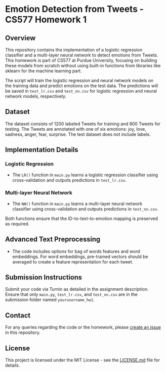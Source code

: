 # Emotion Detection from Tweets - CS577 Homework 1

## Overview
This repository contains the implementation of a logistic regression 
classifier and a multi-layer neural network to detect emotions from 
Tweets. This homework is part of CS577 at Purdue University, focusing on 
building these models from scratch without using built-in functions from 
libraries like sklearn for the machine learning part.

The script will train the logistic regression and neural network models on the training data and predict emotions on the test data. The predictions will be saved in `test_lr.csv` and `test_nn.csv` for logistic regression and neural network models, respectively.

## Dataset
The dataset consists of 1200 labeled Tweets for training and 800 Tweets 
for testing. The Tweets are annotated with one of six emotions: joy, love, 
sadness, anger, fear, surprise. The test dataset does not include labels.



## Implementation Details
### Logistic Regression
- The `LR()` function in `main.py` learns a logistic regression classifier using cross-validation and outputs predictions in `test_lr.csv`.

### Multi-layer Neural Network
- The `NN()` function in `main.py` learns a multi-layer neural network classifier using cross-validation and outputs predictions in `test_nn.csv`.

Both functions ensure that the ID-to-text-to-emotion mapping is preserved as required.

## Advanced Text Preprocessing
- The code includes options for bag of words features and word embeddings. For word embeddings, pre-trained vectors should be averaged to create a feature representation for each tweet.

## Submission Instructions
Submit your code via Turnin as detailed in the assignment description. Ensure that only `main.py`, `test_lr.csv`, and `test_nn.csv` are in the submission folder named `yourusername_hw1`.

## Contact
For any queries regarding the code or the homework, please [create an issue](https://github.com/yourusername/cs577-hw1/issues) in this repository.

## License
This project is licensed under the MIT License - see the [LICENSE.md](LICENSE.md) file for details.
